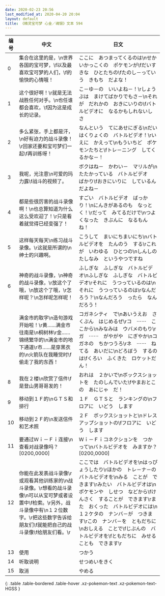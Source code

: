 ```yaml
---
date: 2020-02-23 20:56
last_modified_at: 2020-04-20 20:04
layout: default
title: 《精灵宝可梦 心金／魂银》文本 594
---
```

| 编号 | 中文 | 日文 |
| ---- | ---- | ---- |
| 0 | 集合在这里的是，\n世界各国的宝可梦，\f以及最喜欢宝可梦的人们，\f的愉快的心情哦！ | ここに　あつまってくるのは\nせかいかっこくの　ポケモンが\fだいすきな　ひとたちの\fたのし－っていう　きもち　だよな！ |
| 1 | 这个很好啊！\r就是无法战胜任何对手。\n也任谁都会喜欢，\f因为这是成长的记录。 | こ－ゆ－の　いいよね－！\rしょうぶは　まけてばかりでもさ－\nそれが　だれかの　おきにいりの\fバトルビデオに　なるかもしれないしさ |
| 2 | 多么紧张，手上都是汗，\n好有迫力的战斗录像！\r回家还要和宝可梦们一起\f再训练呀！ | なんという　てにあせにぎる\nだいはくりょくの　バトルビデオ！\rいえに　かえって\nもういちど　ポケモンたちと\fトレ－ニング　してくるかな－！ |
| 3 | 我呢，光注意\n可爱的玛力露\f战斗的视频了。 | ボクはね－　かわい－　マリルが\nたたかっている　バトルビデオ　ばかり\fおきにいりに　しているんだよね－ |
| 4 | 都是些很厉害的战斗录像啊！\n也总算知道为什么这么受欢迎了！\r只是看着就觉得已经变强了！ | すごい　バトルビデオ　ばっかり！\nにんきがあるのも　なっとく！\rだって　みてるだけで\nつよくなった　きぶんに　なるもんね！ |
| 5 | 这样每天每天\n练习战斗录像。\r这就是所谓的\n绅士的兴趣啊。 | こうして　まいにちまいにち\nバトルビデオを　たんのう　する\rこれが　いわゆる　ひとつの\nしんしの　たしなみ　というやつですね |
| 6 | 神奇的战斗录像，\n神奇的战斗录像，\r放这个了哦，\n放这个了哦，\r怎样呢？\n怎样呢怎样呢！ | ふしぎな　ふしぎな　バトルビデオ\nふしぎな　ふしぎな　バトルビデオ\rそれに　うつっているのは\nそれに　うつっているのは\rなんだろう？\nなんだろう　ったら　なんだろう！ |
| 7 | 满金市的取字\n造句游戏开始啦！\r黄……满金市往南是\n桐树林\r金……锦绣繁华的\n满金市的地下通道\r市……是穿黑衣的\n火箭队在我睡觉时\f偷走了我的东西！ | コガネシティ　で\nあいうえお　さくぶん　はじめるぜ\rコ　⋯⋯　ここから\nみなみは　ウバメのもり\rガ　⋯⋯　がやがや　にぎやか\nコガネの　ちかつうろ\rネ　⋯⋯　ねてる　あいだに\nどろぼう　するのは\fくろい　ふくきた　ロケットだん！ |
| 8 | 我在２楼\n欣赏了信件\f是登山男哥哥发的！ | おれは　２かいで\nボックスショットを　たのしんでいた\fやまおとこの　あにじゃ　だ！ |
| 9 | 移动到１Ｆ的\nＧＴＳ和排行 | １Ｆ　ＧＴＳと　ランキングの\nフロアに　いどう　します |
| 10 | 移动到２Ｆ的\n发送信件和艺术照 | ２Ｆ　ボックスショットと\nドレスアップショットの\fフロアに　いどう　します |
| 11 | 要通过Ｗｉ－Ｆｉ连接\n查看对战录像吗？[0200,0000] | Ｗｉ－Ｆｉコネクションを　つかって\nバトルビデオを　みますか？[0200,0000] |
| 12 | 你能在此发表战斗录像\r或观看其他训练家的\n战斗录像。\r想看的战斗录像\n可以从宝可梦或者设置中\f检索。\r另外，战斗录像中有\n１２位数字。\r把这些数字告诉给朋友们\f就能把自己的战斗录像\f给朋友们看。\r | ここでは　バトルビデオを\nはっぴょうしたり\rほかの　トレ－ナ－の　バトルビデオを\nみる　ことが　できます\rみたい　バトルビデオは\nポケモンや　しせつ　などから\fけんさく　することが　できます\rまた　おくった　バトルビデオには\n１２ケタの　ナンバ－が　つきます\rこの　ナンバ－を　ともだちに\nおしえる　ことで\fじぶんの　バトルビデオを\fともだちに　みせることも　できます\r |
| 13 | 使用 | つかう |
| 14 | 听取说明 | せつめいをきく |
| 15 | 取消 | やめる |
{: .table .table-bordered .table-hover .xz-pokemon-text .xz-pokemon-text-HGSS }
